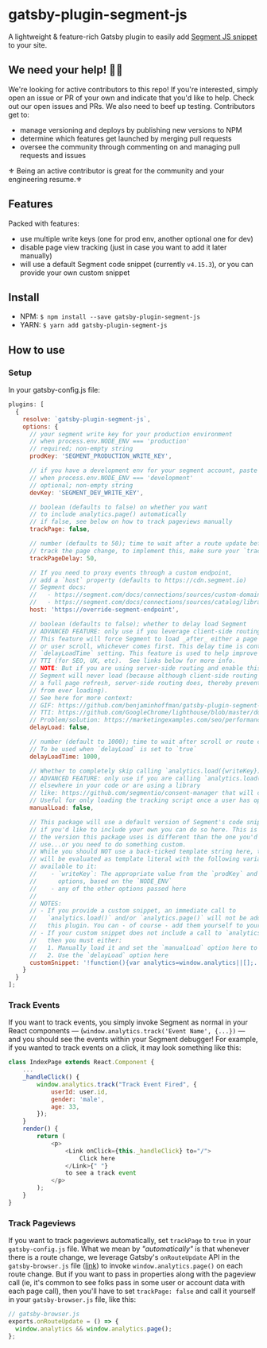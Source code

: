 # gatsby-plugin-segment-js

A lightweight & feature-rich Gatsby plugin to easily add [Segment JS snippet](https://segment.com/docs/connections/sources/catalog/libraries/website/javascript/quickstart/) to your site.

## We need your help! 🙏🏽
We're looking for active contributors to this repo!  If you're interested, simply open an issue or PR of your own and indicate that you'd like to help.  Check out our open issues and PRs.  We also need to beef up testing.  Contributors get to:
- manage versioning and deploys by publishing new versions to NPM
- determine which features get launched by merging pull requests
- oversee the community through commenting on and managing pull requests and issues

⚜️ Being an active contributor is great for the community and your engineering resume.⚜️

## Features

Packed with features:

- use multiple write keys (one for prod env, another optional one for dev)
- disable page view tracking (just in case you want to add it later manually)
- will use a default Segment code snippet (currently `v4.15.3`), or you can provide your own custom snippet

## Install

- NPM: `$ npm install --save gatsby-plugin-segment-js`
- YARN: `$ yarn add gatsby-plugin-segment-js`

## How to use

### Setup

In your gatsby-config.js file:

```javascript
plugins: [
  {
    resolve: `gatsby-plugin-segment-js`,
    options: {
      // your segment write key for your production environment
      // when process.env.NODE_ENV === 'production'
      // required; non-empty string
      prodKey: 'SEGMENT_PRODUCTION_WRITE_KEY',

      // if you have a development env for your segment account, paste that key here
      // when process.env.NODE_ENV === 'development'
      // optional; non-empty string
      devKey: 'SEGMENT_DEV_WRITE_KEY',

      // boolean (defaults to false) on whether you want
      // to include analytics.page() automatically
      // if false, see below on how to track pageviews manually
      trackPage: false,

      // number (defaults to 50); time to wait after a route update before it should
      // track the page change, to implement this, make sure your `trackPage` property is set to `true`
      trackPageDelay: 50,

      // If you need to proxy events through a custom endpoint,
      // add a `host` property (defaults to https://cdn.segment.io)
      // Segment docs:
      //   - https://segment.com/docs/connections/sources/custom-domains
      //   - https://segment.com/docs/connections/sources/catalog/libraries/website/javascript/#proxy
      host: 'https://override-segment-endpoint',

      // boolean (defaults to false); whether to delay load Segment
      // ADVANCED FEATURE: only use if you leverage client-side routing (ie, Gatsby <Link>)
      // This feature will force Segment to load _after_ either a page routing change
      // or user scroll, whichever comes first. This delay time is controlled by
      // `delayLoadTime` setting. This feature is used to help improve your website's
      // TTI (for SEO, UX, etc).  See links below for more info.
      // NOTE: But if you are using server-side routing and enable this feature,
      // Segment will never load (because although client-side routing does not do
      // a full page refresh, server-side routing does, thereby preventing Segment
      // from ever loading).
      // See here for more context:
      // GIF: https://github.com/benjaminhoffman/gatsby-plugin-segment-js/pull/19#issuecomment-559569483
      // TTI: https://github.com/GoogleChrome/lighthouse/blob/master/docs/scoring.md#performance
      // Problem/solution: https://marketingexamples.com/seo/performance
      delayLoad: false,

      // number (default to 1000); time to wait after scroll or route change
      // To be used when `delayLoad` is set to `true`
      delayLoadTime: 1000,

      // Whether to completely skip calling `analytics.load({writeKey})`.
      // ADVANCED FEATURE: only use if you are calling `analytics.load({writeKey})` manually
      // elsewhere in your code or are using a library
      // like: https://github.com/segmentio/consent-manager that will call it for you.
      // Useful for only loading the tracking script once a user has opted in to being tracked, for example.
      manualLoad: false,

      // This package will use a default version of Segment's code snippet, but
      // if you'd like to include your own you can do so here. This is useful if
      // the version this package uses is different than the one you'd like to
      // use...or you need to do something custom.
      // While you should NOT use a back-ticked template string here, the string
      // will be evaluated as template literal with the following variables
      // available to it:
      //    - `writeKey`: The appropriate value from the `prodKey` and `devKey`
      //      options, based on the `NODE_ENV`
      //    - any of the other options passed here
      // 
      // NOTES: 
      // - If you provide a custom snippet, an immediate call to
      //   `analytics.load()` and/or `analytics.page()` will not be added by
      //   this plugin. You can - of course - add them yourself to your snippet.
      // - If your custom snippet does not include a call to `analytics.load()`
      //   then you must either:
      //   1. Manually load it and set the `manualLoad` option here to `true`
      //   2. Use the `delayLoad` option here
      customSnippet: '!function(){var analytics=window.analytics||[];...;analytics.load("${writeKey}");analytics.page();}}();'
    }
  }
];
```

### Track Events

If you want to track events, you simply invoke Segment as normal in your React components — (`window.analytics.track('Event Name', {...})` — and you should see the events within your Segment debugger! For example, if you wanted to track events on a click, it may look something like this:

```javascript
class IndexPage extends React.Component {
    ...
    _handleClick() {
        window.analytics.track("Track Event Fired", {
            userId: user.id,
            gender: 'male',
            age: 33,
        });
    }
    render() {
        return (
            <p>
                <Link onClick={this._handleClick} to="/">
                    Click here
                </Link>{" "}
                to see a track event
            </p>
        );
    }
}
```

### Track Pageviews

If you want to track pageviews automatically, set `trackPage` to `true` in your `gatsby-config.js` file. What we mean by _"automatically"_ is that whenever there is a route change, we leverage Gatsby's `onRouteUpdate` API in the `gatsby-browser.js` file ([link](https://www.gatsbyjs.org/docs/browser-apis/#onRouteUpdate)) to invoke `window.analytics.page()` on each route change. But if you want to pass in properties along with the pageview call (ie, it's common to see folks pass in some user or account data with each page call), then you'll have to set `trackPage: false` and call it yourself in your `gatsby-browser.js` file, like this:

```javascript
// gatsby-browser.js
exports.onRouteUpdate = () => {
  window.analytics && window.analytics.page();
};
```
